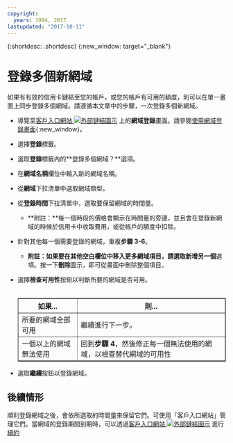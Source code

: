 ```yaml
---
copyright:
  years: 1994, 2017
lastupdated: "2017-10-11"
---
```


{:shortdesc: .shortdesc}
{:new_window: target="_blank"}

# 登錄多個新網域

如果有有效的信用卡鏈結至您的帳戶，或您的帳戶有可用的額度，則可以在單一畫面上同步登錄多個網域。請遵循本文章中的步驟，一次登錄多個新網域。

* 導覽至[客戶入口網站 ![外部鏈結圖示](../../icons/launch-glyph.svg "外部鏈結圖示")](https://control.softlayer.com/) 上的**網域登錄**畫面。請參閱[使用網域登錄畫面](use-domain-reg-screen.html){:new_window}。
* 選擇**登錄**標籤。
* 選取**登錄**標籤內的**登錄多個網域？**選項。
* 在**網域名稱**欄位中輸入新的網域名稱。
* 從**網域**下拉清單中選取網域類型。
* 從**登錄時間**下拉清單中，選取要保留網域的時間量。

    * **附註：**每一個時段的價格會顯示在時間量的旁邊，並且會在登錄新網域的時候於信用卡中收取費用，或從帳戶的額度中扣除。

* 針對其他每一個需要登錄的網域，重複**步驟 3-6**。

    * **附註：**如果要在其他空白欄位中移入更多網域項目，請選取**新增另一個**選項。按一下**刪除**圖示，即可從畫面中刪除整個項目。

* 選擇**檢查可用性**按鈕以判斷所要的網域是否可用。<br><br><table border="1"><tbody><tr><th>如果...</th><th>則...</th></tr><tr><td>所要的網域全部可用</td><td>繼續進行下一步。</td></tr><tr><td>一個以上的網域無法使用</td><td>回到<strong>步驟 4</strong>，然後修正每一個無法使用的網域，以檢查替代網域的可用性</td></tr></tbody></table>
* 選取**繼續**按鈕以登錄網域。

## 後續情形

順利登錄網域之後，會依所選取的時間量來保留它們。可使用「客戶入口網站」管理它們。當網域的登錄期間到期時，可以透過[客戶入口網站 ![外部鏈結圖示](../../icons/launch-glyph.svg "外部鏈結圖示")](https://control.softlayer.com/) 進行[續約](renew-multiple-existing-domains.html)
